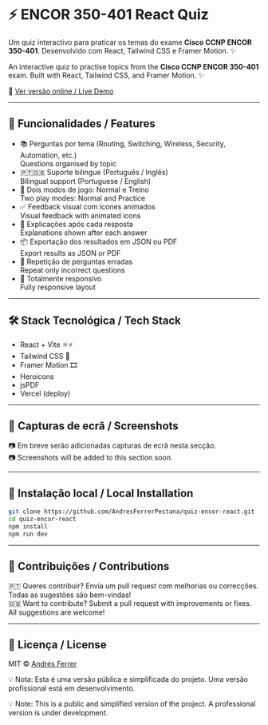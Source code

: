 # ⚡ ENCOR 350-401 React Quiz

Um quiz interactivo para praticar os temas do exame **Cisco CCNP ENCOR 350-401**. Desenvolvido com React, Tailwind CSS e Framer Motion. ✨

An interactive quiz to practise topics from the **Cisco CCNP ENCOR 350-401** exam. Built with React, Tailwind CSS, and Framer Motion. ✨

🔗 [Ver versão online / Live Demo](https://quiz-encor-react.vercel.app/)

---

## 🧠 Funcionalidades / Features

- 📚 Perguntas por tema (Routing, Switching, Wireless, Security, Automation, etc.)  
  Questions organised by topic
- 🇵🇹🇬🇧 Suporte bilingue (Português / Inglês)  
  Bilingual support (Portuguese / English)
- 🧪 Dois modos de jogo: Normal e Treino  
  Two play modes: Normal and Practice
- ✅ Feedback visual com ícones animados  
  Visual feedback with animated icons
- 📝 Explicações após cada resposta  
  Explanations shown after each answer
- 📦 Exportação dos resultados em JSON ou PDF  
  Export results as JSON or PDF
- 🔁 Repetição de perguntas erradas  
  Repeat only incorrect questions
- 📱 Totalmente responsivo  
  Fully responsive layout

---

## 🛠️ Stack Tecnológica / Tech Stack

- React + Vite ⚛️⚡
- Tailwind CSS 🎨
- Framer Motion 🎞️
- Heroicons
- jsPDF
- Vercel (deploy)

---

## 📸 Capturas de ecrã / Screenshots

📷 Em breve serão adicionadas capturas de ecrã nesta secção.  
📷 Screenshots will be added to this section soon.

---

## 🚀 Instalação local / Local Installation

```bash
git clone https://github.com/AndresFerrerPestana/quiz-encor-react.git
cd quiz-encor-react
npm install
npm run dev
```

---

## 🤝 Contribuições / Contributions

🇵🇹 Queres contribuir? Envia um pull request com melhorias ou correcções. Todas as sugestões são bem-vindas!  
🇬🇧 Want to contribute? Submit a pull request with improvements or fixes. All suggestions are welcome!

---

## 📄 Licença / License

MIT © [Andrés Ferrer](https://github.com/AndresFerrerPestana)

💡 Nota:
Esta é uma versão pública e simplificada do projeto. Uma versão profissional está em desenvolvimento.

💡 Note:
This is a public and simplified version of the project. A professional version is under development.
